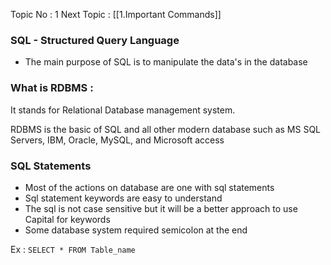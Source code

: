 Topic No : 1
Next Topic : [[1.Important Commands]]

### SQL - Structured Query Language

- The main purpose of SQL is to manipulate the data's in the database

### What is RDBMS :

It stands for Relational Database management system.

RDBMS is the basic of SQL and all other modern database such as MS SQL Servers, IBM, Oracle, MySQL, and Microsoft access
### SQL Statements

- Most of the actions on database are one with sql statements
- Sql statement keywords are easy to understand
- The sql is not case sensitive but it will be a better approach to use Capital for keywords
- Some database system required semicolon at the end

Ex : ``SELECT * FROM Table_name``


